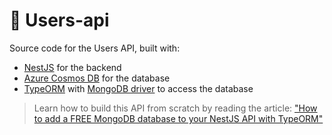 # 🐶 Users-api

Source code for the Users API, built with:

- [NestJS](https://nestjs.com) for the backend
- [Azure Cosmos DB](https://azure.microsoft.com/services/functions/?WT.mc_id=javascript-0000-yolasors) for the database
- [TypeORM](https://typeorm.io) with [MongoDB driver](https://github.com/mongodb/node-mongodb-native) to access the database

> Learn how to build this API from scratch by reading the article:
["How to add a FREE MongoDB database to your NestJS API with TypeORM"](https://dev.to/azure/how-to-add-a-free-mongodb-database-to-your-nestjs-api-with-typeorm-2fop/)
